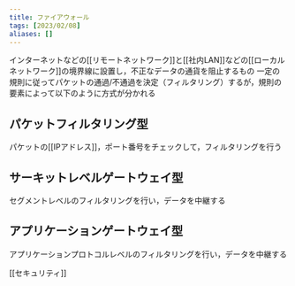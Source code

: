 ```yaml
---
title: ファイアウォール
tags: [2023/02/08]
aliases: []
---
```


インターネットなどの[[リモートネットワーク]]と[[社内LAN]]などの[[ローカルネットワーク]]の境界線に設置し，不正なデータの通貨を阻止するもの
一定の規則に従ってパケットの通過/不通過を決定（フィルタリング）するが，規則の要素によって以下のように方式が分かれる
## パケットフィルタリング型
パケットの[[IPアドレス]]，ポート番号をチェックして，フィルタリングを行う
## サーキットレベルゲートウェイ型
セグメントレベルのフィルタリングを行い，データを中継する
## アプリケーションゲートウェイ型
アプリケーションプロトコルレベルのフィルタリングを行い，データを中継する

[[セキュリティ]]